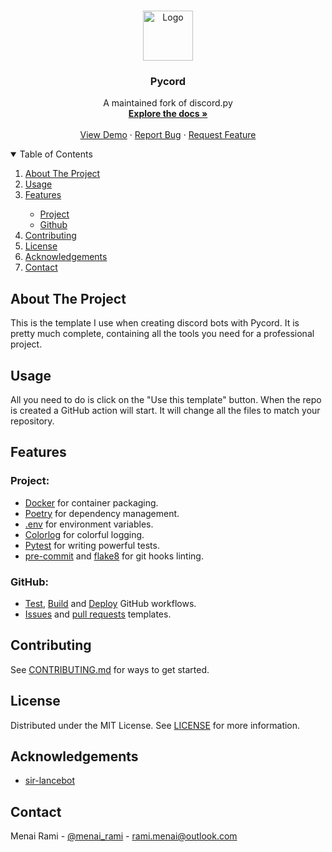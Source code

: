 <br />
<p align="center">
  <a href="https://github.com/rmenai-blueprints/pycord">
    <img src="https://avatars.githubusercontent.com/u/89700626?v=4&s=160" alt="Logo" width="80" height="80">
  </a>

<h3 align="center">Pycord</h3>

  <p align="center">
    A maintained fork of discord.py
    <br />
    <a href="https://github.com/rmenai-blueprints/pycord"><strong>Explore the docs »</strong></a>
    <br />
    <br />
    <a href="https://github.com/rmenai-blueprints/pycord">View Demo</a>
    ·
    <a href="https://github.com/rmenai-blueprints/pycord/issues/new?assignees=&labels=&template=bug_report.md&title=">Report Bug</a>
    ·
    <a href="https://github.com/rmenai-blueprints/pycord/issues/new?assignees=&labels=&template=feature_request.md&title=">Request Feature</a>
  </p>

<!-- TABLE OF CONTENTS -->
<details open="open">
  <summary>Table of Contents</summary>
  <ol>
    <li>
      <a href="#about-the-project">About The Project</a>
    </li>
    <li><a href="#usage">Usage</a></li>
    <li><a href="#features">Features</a></li>
    <ul>
        <li><a href="#project">Project</a></li>
        <li><a href="#github">Github</a></li>
      </ul>
    <li><a href="#contributing">Contributing</a></li>
    <li><a href="#license">License</a></li>
    <li><a href="#acknowledgements">Acknowledgements</a></li>
    <li><a href="#contact">Contact</a></li>
  </ol>
</details>



<!-- ABOUT THE PROJECT -->

## About The Project

This is the template I use when creating discord bots with Pycord. It is pretty much complete, containing all the tools you need for a professional project.

<!-- Usage -->

## Usage

All you need to do is click on the "Use this template" button. When the repo is created a GitHub action will start. It
will change all the files to match your repository.

<!-- Features -->

## Features

### Project:

* [Docker](https://www.docker.com/) for container packaging.
* [Poetry](https://python-poetry.org/) for dependency management.
* [.env](https://pypi.org/project/python-dotenv/) for environment variables.
* [Colorlog](https://pypi.org/project/colorlog/) for colorful logging.
* [Pytest](https://docs.pytest.org/en/6.2.x/) for writing powerful tests.
* [pre-commit](https://pre-commit.com/) and [flake8](https://flake8.pycqa.org/en/latest/) for git hooks linting.

### GitHub:

* [Test](https://github.com/rmenai-blueprints/pycord/blob/main/.github/workflows/test.yaml), 
  [Build](https://github.com/rmenai-blueprints/pycord/blob/main/.github/workflows/build.yaml) and 
  [Deploy](https://github.com/rmenai-blueprints/pycord/blob/main/.github/workflows/deploy.yaml) GitHub workflows.
* [Issues](https://github.com/rmenai-blueprints/pycord/tree/main/.github/ISSUE_TEMPLATE)
  and [pull requests](https://github.com/rmenai-blueprints/pycord/blob/main/.github/pull_request_template.md) templates.

<!-- CONTRIBUTING -->

## Contributing

See [CONTRIBUTING.md](https://github.com/rmenai-blueprints/pycord/blob/main/CONTRIBUTING.md) for ways to get started.

<!-- LICENSE -->

## License

Distributed under the MIT License. See [LICENSE](https://github.com/rmenai-blueprints/pycord/blob/main/LICENSE) for more
information.

<!-- ACKNOWLEDGMENTS -->

## Acknowledgements

 - [sir-lancebot](https://github.com/python-discord/sir-lancebot)

<!-- CONTACT -->

## Contact

Menai Rami - [@menai_rami](https://twitter.com/menai_rami) - rami.menai@outlook.com
